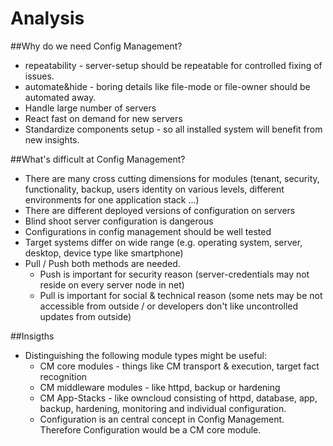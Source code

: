 # Analysis

##Why do we need Config Management?
* repeatability - server-setup should be repeatable for controlled fixing of issues.
* automate&hide - boring details like file-mode or file-owner should be automated away.
* Handle large number of servers
* React fast on demand for new servers
* Standardize components setup - so all installed system will benefit from new insights. 

##What's difficult at Config Management?
* There are many cross cutting dimensions for modules (tenant, security, functionality, backup, users identity on various levels, different environments for one application stack ...)
* There are different deployed versions of configuration on servers
* Blind shoot server configuration is dangerous
* Configurations in config management should be well tested
* Target systems differ on wide range (e.g. operating system, server, desktop, device type like smartphone)
* Pull / Push both methods are needed.
  * Push is important for security reason (server-credentials may not reside on every server node in net)
  * Pull is important for social & technical reason (some nets may be not accessible from outside / or developers don't like uncontrolled updates from outside)
  
##Insigths
* Distinguishing the following module types might be useful:
  * CM core modules - things like CM transport & execution, target fact recognition
  * CM middleware modules - like httpd, backup or hardening
  * CM App-Stacks - like owncloud consisting of httpd, database, app, backup, hardening, monitoring and individual configuration.
  * Configuration is an central concept in Config Management. Therefore Configuration would be a CM core module.
  
  
